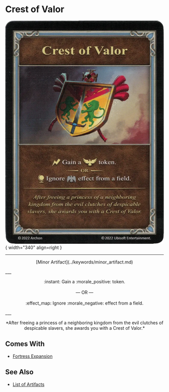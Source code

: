# Crest of Valor

![Crest of Valor](../assets/artifacts_minor-crest_of_valor.webp){ width="340" align=right }
___
<p style="text-align: center;" markdown>[Minor Artifact](../keywords/minor_artifact.md)</p>
___
<p style="text-align: center;" markdown>:instant: Gain a :morale_positive: token.<br><br>— OR —<br><br>:effect_map: Ignore :morale_negative: effect from a field.</p>
___
<p style="text-align: center;" markdown>*After freeing a princess of a neighboring kingdom from the evil clutches of despicable slavers, she awards you with a Crest of Valor.*</p>


## Comes With

- [Fortress Expansion](../content/fortress_expansion.md)


## See Also


- [List of Artifacts](index.md)

